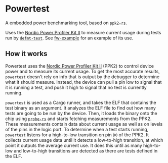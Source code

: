 # Powertest

A embedded power benchmarking tool, based on [`ppk2-rs`][ppk2-rs].

Uses the [Nordic Power Profiler Kit II][ppk2] to measure current usage during tests run by [`defmt-test`][defmt-test]. See [fw-example] for an example of its use.

## How it works
Powertest uses the [Nordic Power Profiler Kit II][ppk2] (PPK2) to control device power and to measure its current usage. To get the most accurate results, `powertest` doesn't rely on info that is output by the debugger to determine what it should measure. Instead, the device can pull a pin low to signal that it is running a test, and push it high to signal that no test is currently running. 

`powertest` is used as a Cargo runner, and takes the ELF that contains the test binary as an argument. It analyzes the ELF file to find out how many tests are going to be run by the device. Then, it loads the binary onto the chip using [`probe-rs`][probe-rs] and starts fetching measurements from the PPK2. These measurements contain data about current usage as well as on levels of the pins in the logic port. To determine when a test starts running, `powertest` listens for a high-to-low transition on pin `D0` of the PPK2. It collects current usage data until it detects a low-to-high transition, at which point it outputs the average current use. It does this until as many high-to-low and low-to-high transitions are detected as there are tests defined in the ELF. 


[ppk2]: https://www.nordicsemi.com/Products/Development-hardware/Power-Profiler-Kit-2 
[defmt-test]: https://github.com/knurling-rs/defmt
[ppk2-rs]: https://github.com/hdoordt/ppk2-rs
[fw-example]: https://github.com/hdoordt/powertest/blob/main/fw-example
[probe-rs]: https://github.com/probe-rs/probe-rs
